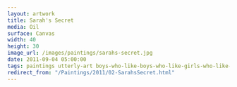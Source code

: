 ```yaml
---
layout: artwork
title: Sarah's Secret
media: Oil
surface: Canvas
width: 40
height: 30
image_url: /images/paintings/sarahs-secret.jpg
date: 2011-09-04 05:00:00
tags: paintings utterly-art boys-who-like-boys-who-like-girls-who-like-girls
redirect_from: "/Paintings/2011/02-SarahsSecret.html"
---
```

